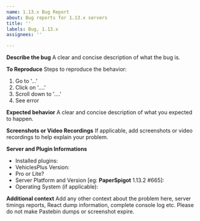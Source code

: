 ```yaml
---
name: 1.13.x Bug Report
about: Bug reports for 1.13.x servers
title: ''
labels: Bug, 1.13.x
assignees: ''

---
```


**Describe the bug**
A clear and concise description of what the bug is.

**To Reproduce**
Steps to reproduce the behavior:
1. Go to '...'
2. Click on '....'
3. Scroll down to '....'
4. See error

**Expected behavior**
A clear and concise description of what you expected to happen.

**Screenshots or Video Recordings**
If applicable, add screenshots or video recordings to help explain your problem.

**Server and Plugin Informations**
 - Installed plugins:
 - VehiclesPlus Version:
 - Pro or Lite?
 - Server Platform and Version [eg: **PaperSpigot** 1.13.2 #665]:
 - Operating System (if applicable):

**Additional context**
Add any other context about the problem here, server timings reports, React dump information, complete console log etc. Please do not make Pastebin dumps or screenshot expire.